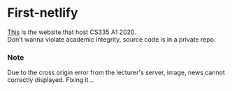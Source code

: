 # First-netlify
[This](https://keen-panini-16d119.netlify.app/) is the website that host CS335 A1 2020. 
<br> Don't wanna violate academic integrity, source code is in a private repo. 
### Note
Due to the cross origin error from the lecturer's server, image, news cannot correctly displayed. Fixing it...
